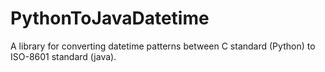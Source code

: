 # PythonToJavaDatetime
A library for converting datetime patterns between C standard (Python) to ISO-8601 standard (java).
